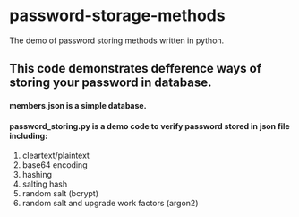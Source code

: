 # password-storage-methods
The demo of password storing methods written in python.

## This code demonstrates defference ways of storing your password in database.
#### members.json is a simple database.
#### password_storing.py is a demo code to verify password stored in json file including:
1. cleartext/plaintext
2. base64 encoding
3. hashing
4. salting hash
5. random salt (bcrypt)
6. random salt and upgrade work factors (argon2)

